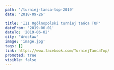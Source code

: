 ```yaml
---
path: '/turniej-tanca-top-2019'
date: '2018-09-26'

title: 'III Ogólnopolski turniej tańca TOP'
dateFrom: '2019-06-01'
dateTo: '2019-06-02'
city: 'Wrocław'
image: 'image.jpg'
tags: []
link: https://www.facebook.com/TurniejTancaTop/
promoted: true
visible: false
---
```

